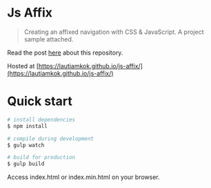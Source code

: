 Js Affix
===========

> Creating an affixed navigation with CSS & JavaScript. A project sample attached.

Read the post [here](https://www.codementor.io/lautiamkok/js-tips-creating-your-own-affix-with-css-jquery-cmdspt275) about this repository.

Hosted at [https://lautiamkok.github.io/js-affix/](https://lautiamkok.github.io/js-affix/)

Quick start
=============

``` bash
# install dependencies
$ npm install

# compile during development
$ gulp watch

# build for production
$ gulp build
```

Access index.html or index.min.html on your browser.
